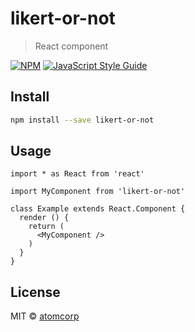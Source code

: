 # likert-or-not

> React component

[![NPM](https://img.shields.io/npm/v/likert-or-not.svg)](https://www.npmjs.com/package/likert-or-not) [![JavaScript Style Guide](https://img.shields.io/badge/code_style-standard-brightgreen.svg)](https://standardjs.com)

## Install

```bash
npm install --save likert-or-not
```

## Usage

```tsx
import * as React from 'react'

import MyComponent from 'likert-or-not'

class Example extends React.Component {
  render () {
    return (
      <MyComponent />
    )
  }
}
```

## License

MIT © [atomcorp](https://github.com/atomcorp)
